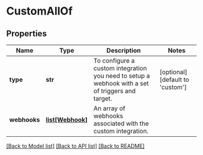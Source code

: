 # CustomAllOf

## Properties
Name | Type | Description | Notes
------------ | ------------- | ------------- | -------------
**type** | **str** | To configure a custom integration you need to setup a webhook with a set of triggers and target.  | [optional] [default to 'custom']
**webhooks** | [**list[Webhook]**](Webhook.md) | An array of webhooks associated with the custom integration. | 

[[Back to Model list]](../README.md#documentation-for-models) [[Back to API list]](../README.md#documentation-for-api-endpoints) [[Back to README]](../README.md)


